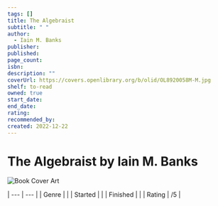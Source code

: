 ```yaml
---
tags: []
title: The Algebraist
subtitle: " "
author:
  - Iain M. Banks
publisher: 
published: 
page_count: 
isbn: 
description: ""
coverUrl: https://covers.openlibrary.org/b/olid/OL8920058M-M.jpg
shelf: to-read
owned: true
start_date: 
end_date: 
rating: 
recommended_by: 
created: 2022-12-22
---
```


# The Algebraist by Iain M. Banks

![Book Cover Art](https://covers.openlibrary.org/b/olid/OL8920058M-M.jpg)


| --- | --- |
| Genre |  |
| Started |  |
| Finished |  |
| Rating | /5 |

